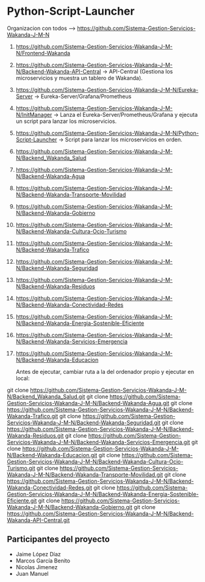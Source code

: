 # Python-Script-Launcher

Organizacion con todos --> https://github.com/Sistema-Gestion-Servicios-Wakanda-J-M-N 

1. https://github.com/Sistema-Gestion-Servicios-Wakanda-J-M-N/Frontend-Wakanda
2. https://github.com/Sistema-Gestion-Servicios-Wakanda-J-M-N/Backend-Wakanda-API-Central   -> API-Central (Gestiona los microservicios y muestra un tablero de Wakanda).
3. https://github.com/Sistema-Gestion-Servicios-Wakanda-J-M-N/Eureka-Server   -> Eureka-Server/Grafana/Prometheus
4. https://github.com/Sistema-Gestion-Servicios-Wakanda-J-M-N/InitManager   -> Lanza el Eureka-Server/Prometheus/Grafana y ejecuta un script para lanzar los microservicios.
5. https://github.com/Sistema-Gestion-Servicios-Wakanda-J-M-N/Python-Script-Launcher   -> Script para lanzar los microservicios en orden.
6. https://github.com/Sistema-Gestion-Servicios-Wakanda-J-M-N/Backend_Wakanda_Salud
7. https://github.com/Sistema-Gestion-Servicios-Wakanda-J-M-N/Backend-Wakanda-Agua
8. https://github.com/Sistema-Gestion-Servicios-Wakanda-J-M-N/Backend-Wakanda-Transporte-Movilidad
9. https://github.com/Sistema-Gestion-Servicios-Wakanda-J-M-N/Backend-Wakanda-Gobierno
10. https://github.com/Sistema-Gestion-Servicios-Wakanda-J-M-N/Backend-Wakanda-Cultura-Ocio-Turismo
11. https://github.com/Sistema-Gestion-Servicios-Wakanda-J-M-N/Backend-Wakanda-Trafico
12. https://github.com/Sistema-Gestion-Servicios-Wakanda-J-M-N/Backend-Wakanda-Seguridad
13. https://github.com/Sistema-Gestion-Servicios-Wakanda-J-M-N/Backend-Wakanda-Residuos
14. https://github.com/Sistema-Gestion-Servicios-Wakanda-J-M-N/Backend-Wakanda-Conectividad-Redes
15. https://github.com/Sistema-Gestion-Servicios-Wakanda-J-M-N/Backend-Wakanda-Energia-Sostenible-Eficiente
16. https://github.com/Sistema-Gestion-Servicios-Wakanda-J-M-N/Backend-Wakanda-Servicios-Emergencia
17. https://github.com/Sistema-Gestion-Servicios-Wakanda-J-M-N/Backend-Wakanda-Educacion

    Antes de ejecutar, cambiar ruta a la del ordenador propio y ejecutar en local: 

git clone https://github.com/Sistema-Gestion-Servicios-Wakanda-J-M-N/Backend_Wakanda_Salud.git
git clone https://github.com/Sistema-Gestion-Servicios-Wakanda-J-M-N/Backend-Wakanda-Agua.git
git clone https://github.com/Sistema-Gestion-Servicios-Wakanda-J-M-N/Backend-Wakanda-Trafico.git
git clone https://github.com/Sistema-Gestion-Servicios-Wakanda-J-M-N/Backend-Wakanda-Seguridad.git
git clone https://github.com/Sistema-Gestion-Servicios-Wakanda-J-M-N/Backend-Wakanda-Residuos.git
git clone https://github.com/Sistema-Gestion-Servicios-Wakanda-J-M-N/Backend-Wakanda-Servicios-Emergencia.git
git clone https://github.com/Sistema-Gestion-Servicios-Wakanda-J-M-N/Backend-Wakanda-Educacion.git
git clone https://github.com/Sistema-Gestion-Servicios-Wakanda-J-M-N/Backend-Wakanda-Cultura-Ocio-Turismo.git
git clone https://github.com/Sistema-Gestion-Servicios-Wakanda-J-M-N/Backend-Wakanda-Transporte-Movilidad.git
git clone https://github.com/Sistema-Gestion-Servicios-Wakanda-J-M-N/Backend-Wakanda-Conectividad-Redes.git
git clone https://github.com/Sistema-Gestion-Servicios-Wakanda-J-M-N/Backend-Wakanda-Energia-Sostenible-Eficiente.git
git clone https://github.com/Sistema-Gestion-Servicios-Wakanda-J-M-N/Backend-Wakanda-Gobierno.git
git clone https://github.com/Sistema-Gestion-Servicios-Wakanda-J-M-N/Backend-Wakanda-API-Central.git

## Participantes del proyecto

- Jaime López Díaz
- Marcos García Benito
- Nicolas Jimenez
- Juan Manuel
